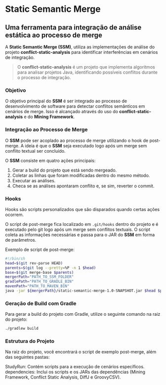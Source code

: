# Static Semantic Merge

## Uma ferramenta para integração de análise estática ao processo de merge

A **Static Semantic Merge (SSM)**, utiliza as implementações de análise do projeto **conflict-static-analysis** para identificar interferências em cenários de integração.
> O **conflict-static-analysis** é um projeto que implementa algoritmos para analisar projetos Java, identificando possíveis conflitos durante o processo de integração.

### Objetivo

O objetivo principal do **SSM** é ser integrado ao processo de desenvolvimento de software para detectar conflitos semânticos em cenários de merge. Isso é alcançado através do uso do **conflict-static-analysis** e do **Mining Framework**.

### Integração ao Processo de Merge

O **SSM** pode ser acoplado ao processo de merge utilizando o hook de post-merge. A ideia é que o **SSM** seja executado logo após um merge sem conflito textual ser concluído.

O **SSM** consiste em quatro ações principais:

1. Gerar a build do projeto que está sendo mergeado.
2. Coletar as linhas que foram modificadas dentro do mesmo método.
3. Executar as análises.
4. Checa se as análises apontaram conflito e, se sim, reverter o commit.

### Hooks

Hooks são scripts personalizados que são disparados quando certas ações ocorrem.

O script de post-merge fica localizado em `.git/hooks` dentro do projeto e é executado pelo git logo após um merge sem conflitos textuais. O script coleta as informações necessárias e passa para o JAR do **SSM** em forma de parâmetros.

Exemplo de script de post-merge:

```bash
#!/bin/sh
head=$(git rev-parse HEAD)
parents=$(git log --pretty=%P -n 1 $head)
base=$(git merge-base $parents)
mergerPath="PATH_TO_SSM_FOLDER"
gradlePath="PATH_TO_GRADLE_BIN"
mavenPath="PATH_TO_MAVEN_BIN"
java -jar ${mergerPath}/static-semantic-merge-1.0-SNAPSHOT.jar $head $parents $base $mergerPath $gradlePath $mavenPath
```
### Geração de Build com Gradle

Para gerar a build do projeto com Gradle, utilize o seguinte comando na raiz do projeto:

```bash
./gradlew build
```
### Estrutura do Projeto

Na raiz do projeto, você encontrará o script de exemplo post-merge, além das seguintes pastas:

StudyRun: Contém scripts para a execução de cenários específicos.
dependencies: Inclui os scripts e os JARs das dependências (Mining Framework, Conflict Static Analysis, DiffJ e GroovyCSV).